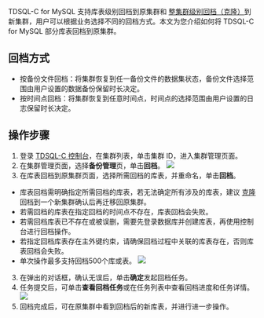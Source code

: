 
TDSQL-C for MySQL 支持库表级别回档到原集群和 [整集群级别回档（克隆）](https://cloud.tencent.com/document/product/1003/53306)到新集群，用户可以根据业务选择不同的回档方式。本文为您介绍如何将 TDSQL-C for MySQL 部分库表回档到原集群。

## 回档方式
- 按备份文件回档：将集群恢复到任一备份文件的数据集状态，备份文件选择范围由用户设置的数据备份保留时长决定。
- 按时间点回档：将集群恢复到任意时间点，时间点的选择范围由用户设置的日志保留时长决定。

## 操作步骤
1. 登录 [TDSQL-C 控制台](https://console.cloud.tencent.com/cynosdb)，在集群列表，单击集群 ID，进入集群管理页面。
2. 在集群管理页面，选择**备份管理**页，单击**回档**。
![](https://main.qcloudimg.com/raw/e3163de4d7a632cfc9496a41efd3a0d8.png)
2. 在库表回档到原集群页面，选择所需回档的库表，并重命名，单击**回档**。
 - 库表回档需明确指定所需回档的库表，若无法确定所有涉及的库表，建议 [克隆](https://cloud.tencent.com/document/product/1003/53306) 回档到一个新集群确认后再迁移回原集群。
 - 若需回档的库表在指定回档的时间点不存在，库表回档会失败。
 - 若需回档库表已不存在或被误删，需要先登录数据库并创建库表，再使用控制台进行回档操作。
 - 若指定回档库表存在主外键约束，请确保回档过程中关联的库表存在，否则库表回档会失败。
 - 单次操作最多支持回档500个库或表。
![](https://main.qcloudimg.com/raw/0985f8d3eda4e0d82cc0f901ea6250b0.png)
3. 在弹出的对话框，确认无误后，单击**确定**发起回档任务。
4. 任务提交后，可单击**查看回档任务**或在任务列表中查看回档进度和任务详情。
![](https://main.qcloudimg.com/raw/7c0a88a97e46e6a1768742ff07e96f26.png)
5. 回档完成后，可在原集群中看到回档后的新库表，并进行进一步操作。
